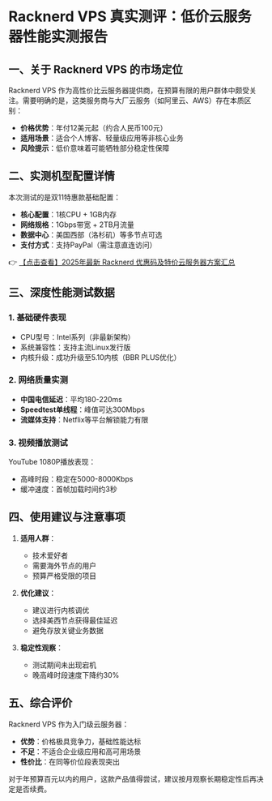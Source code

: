 # Racknerd VPS 真实测评：低价云服务器性能实测报告

## 一、关于 Racknerd VPS 的市场定位

Racknerd VPS 作为高性价比云服务器提供商，在预算有限的用户群体中颇受关注。需要明确的是，这类服务商与大厂云服务（如阿里云、AWS）存在本质区别：

- **价格优势**：年付12美元起（约合人民币100元）
- **适用场景**：适合个人博客、轻量级应用等非核心业务
- **风险提示**：低价意味着可能牺牲部分稳定性保障

## 二、实测机型配置详情

本次测试的是双11特惠款基础配置：

- **核心配置**：1核CPU + 1GB内存
- **网络规格**：1Gbps带宽 + 2TB月流量
- **数据中心**：美国西部（洛杉矶）等多节点可选
- **支付方式**：支持PayPal（需注意直连访问）

👉 [【点击查看】2025年最新 Racknerd 优惠码及特价云服务器方案汇总](https://bit.ly/Rack_Nerd)

## 三、深度性能测试数据

### 1. 基础硬件表现
- CPU型号：Intel系列（非最新架构）
- 系统兼容性：支持主流Linux发行版
- 内核升级：成功升级至5.10内核（BBR PLUS优化）

### 2. 网络质量实测
- **中国电信延迟**：平均180-220ms
- **Speedtest单线程**：峰值可达300Mbps
- **流媒体支持**：Netflix等平台解锁能力有限

### 3. 视频播放测试
YouTube 1080P播放表现：
- 高峰时段：稳定在5000-8000Kbps
- 缓冲速度：首帧加载时间约3秒

## 四、使用建议与注意事项

1. **适用人群**：
   - 技术爱好者
   - 需要海外节点的用户
   - 预算严格受限的项目

2. **优化建议**：
   - 建议进行内核调优
   - 选择美西节点获得最佳延迟
   - 避免存放关键业务数据

3. **稳定性观察**：
   - 测试期间未出现宕机
   - 晚高峰时段速度下降约30%

## 五、综合评价

Racknerd VPS 作为入门级云服务器：
- **优势**：价格极具竞争力，基础性能达标
- **不足**：不适合企业级应用和高可用场景
- **性价比**：在同等价位段表现突出

对于年预算百元以内的用户，这款产品值得尝试，建议按月观察长期稳定性后再决定是否续费。
